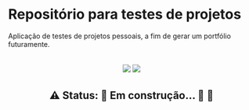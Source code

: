 # Repositório para testes de projetos 
<p align="left">Aplicação de testes de projetos pessoais, a fim de gerar um portfólio futuramente.</p>

<h2 align="center">
    <img src="https://img.shields.io/github/languages/count/julianapedroso/repositorio-teste" /> <img src="https://img.shields.io/github/languages/top/julianapedroso/repositorio-teste">
</h2>


<h2 align="center"> 
	 ⚠️ Status: 🚧 Em construção... 🔨 🚧
</h2>
